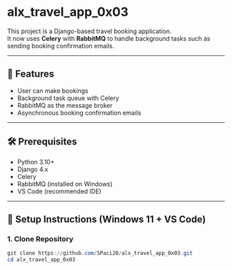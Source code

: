 # alx_travel_app_0x03

This project is a Django-based travel booking application.  
It now uses **Celery** with **RabbitMQ** to handle background tasks such as sending booking confirmation emails.

---

## 🚀 Features
- User can make bookings
- Background task queue with Celery
- RabbitMQ as the message broker
- Asynchronous booking confirmation emails

---

## 🛠 Prerequisites
- Python 3.10+  
- Django 4.x  
- Celery  
- RabbitMQ (installed on Windows)  
- VS Code (recommended IDE)

---

## 🔧 Setup Instructions (Windows 11 + VS Code)

### 1. Clone Repository
```powershell
git clone https://github.com/SPaci20/alx_travel_app_0x03.git
cd alx_travel_app_0x03

